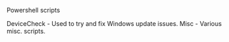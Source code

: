 Powershell scripts

DeviceCheck - Used to try and fix Windows update issues.
Misc - Various misc. scripts.
